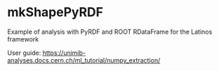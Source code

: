 # mkShapePyRDF
Example of analysis with PyRDF and ROOT RDataFrame for the Latinos framework

User guide: 
https://unimib-analyses.docs.cern.ch/ml_tutorial/numpy_extraction/